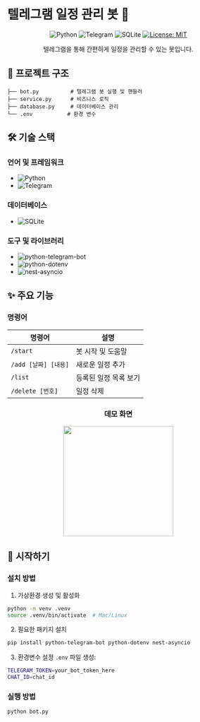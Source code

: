 # 텔레그램 일정 관리 봇 🤖

<div align="center">
  
![Python](https://img.shields.io/badge/python-3.13-blue.svg)
![Telegram](https://img.shields.io/badge/Telegram-Bot-blue.svg)
![SQLite](https://img.shields.io/badge/SQLite-3-blue.svg)
[![License: MIT](https://img.shields.io/badge/License-MIT-yellow.svg)](https://opensource.org/licenses/MIT)

텔레그램을 통해 간편하게 일정을 관리할 수 있는 봇입니다.

</div>

## 📁 프로젝트 구조
```
├── bot.py          # 텔레그램 봇 실행 및 핸들러
├── service.py      # 비즈니스 로직
├── database.py     # 데이터베이스 관리
└── .env           # 환경 변수

```

## 🛠 기술 스택

### 언어 및 프레임워크
- ![Python](https://img.shields.io/badge/Python-3.13-3776AB?style=flat&logo=python&logoColor=white)
- ![Telegram](https://img.shields.io/badge/Telegram-Bot_API-26A5E4?style=flat&logo=telegram&logoColor=white)

### 데이터베이스
- ![SQLite](https://img.shields.io/badge/SQLite-003B57?style=flat&logo=sqlite&logoColor=white)

### 도구 및 라이브러리
- ![python-telegram-bot](https://img.shields.io/badge/python--telegram--bot-latest-blue)
- ![python-dotenv](https://img.shields.io/badge/python--dotenv-latest-brightgreen)
- ![nest-asyncio](https://img.shields.io/badge/nest--asyncio-latest-yellowgreen)

## ✨ 주요 기능

### 명령어
| 명령어 | 설명 |
|--------|------|
| `/start` | 봇 시작 및 도움말 |
| `/add [날짜] [내용]` | 새로운 일정 추가 |
| `/list` | 등록된 일정 목록 보기 |
| `/delete [번호]` | 일정 삭제 |


<div align="center">
<h3>데모 화면</h3>
  <img src="image/demobot.gif"  width="250"/>

</div>

## 🚀 시작하기

### 설치 방법

1. 가상환경 생성 및 활성화
```bash
python -m venv .venv
source .venv/bin/activate  # Mac/Linux
```

2. 필요한 패키지 설치
```bash
pip install python-telegram-bot python-dotenv nest-asyncio
```

3. 환경변수 설정
`.env` 파일 생성:
```bash
TELEGRAM_TOKEN=your_bot_token_here
CHAT_ID=chat_id
```

### 실행 방법
```bash
python bot.py
```


